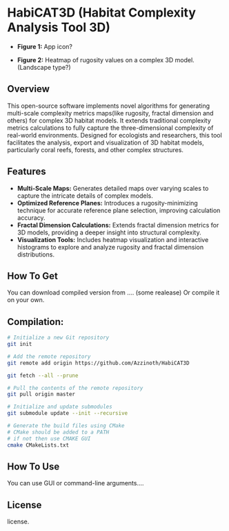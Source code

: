 # HabiCAT3D (Habitat Complexity Analysis Tool 3D)

- **Figure 1:** App icon?

- **Figure 2:** Heatmap of rugosity values on a complex 3D model.(Landscape type?)

## Overview
This open-source software implements novel algorithms for generating multi-scale complexity metrics maps(like rugosity, fractal dimension and others) for complex 3D habitat models.
It extends traditional complexity metrics calculations to fully capture the three-dimensional complexity of real-world environments.
Designed for ecologists and researchers, this tool facilitates the analysis, export and visualization of 3D habitat models, particularly coral reefs, forests, and other complex structures.

## Features
- **Multi-Scale Maps:** Generates detailed maps over varying scales to capture the intricate details of complex models.
- **Optimized Reference Planes:** Introduces a rugosity-minimizing technique for accurate reference plane selection, improving calculation accuracy.
- **Fractal Dimension Calculations:** Extends fractal dimension metrics for 3D models, providing a deeper insight into structural complexity.
- **Visualization Tools:** Includes heatmap visualization and interactive histograms to explore and analyze rugosity and fractal dimension distributions.

## How To Get
You can download compiled version from .... (some realease)
Or compile it on your own.

## Compilation:
```bash
# Initialize a new Git repository
git init

# Add the remote repository
git remote add origin https://github.com/Azzinoth/HabiCAT3D

git fetch --all --prune

# Pull the contents of the remote repository
git pull origin master

# Initialize and update submodules
git submodule update --init --recursive

# Generate the build files using CMake
# CMake should be added to a PATH
# if not then use CMAKE GUI
cmake CMakeLists.txt
```

## How To Use
You can use GUI or command-line arguments....

## License
license.
